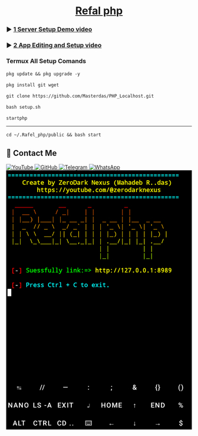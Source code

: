 <h1 align="center"><u>Refal php</u></h1>


### ▶️ [1 Server Setup Demo video](https)

### ▶️ [2 App Editing and Setup video](https)

### Termux All Setup Comands 

```
pkg update && pkg upgrade -y
```
```
pkg install git wget
```
```
git clone https://github.com/Masterdas/PHP_Localhost.git
```
```
bash setup.sh
```
```
startphp
```
---
```
cd ~/.Rafel_php/public && bash start
```


## 📌 Contact Me  

<a href="https://youtube.com/@zerodarknexus">
  <img src="https://img.shields.io/badge/YouTube-FF0000?style=for-the-badge&logo=youtube&logoColor=white" alt="YouTube">
</a>  

<a href="https://github.com/Masterdas?tab=repositories">
  <img src="https://img.shields.io/badge/GitHub-000000?style=for-the-badge&logo=github&logoColor=white" alt="GitHub">
</a>  

<a href="https://t.me/ZeroHackNexus">
  <img src="https://img.shields.io/badge/Telegram-26A5E4?style=for-the-badge&logo=telegram&logoColor=white" alt="Telegram">
</a>  

<a href="https://chat.whatsapp.com/II35pNaN25rHqnUmqXK6ag">
  <img src="https://img.shields.io/badge/WhatsApp-25D366?style=for-the-badge&logo=whatsapp&logoColor=white" alt="WhatsApp">
</a>
<a href="https://drive.google.com/file/d/1x_GM_rZ4CJ0oqpvYIPp0t8rOF7ILOjE8/view?usp=drive_link" target="_blank">
  <img src="https://raw.githubusercontent.com/Masterdas/PHP_Localhost/refs/heads/main/Screenshot_2025_0509_191339.png" alt="Android Kali Image">
</a>
